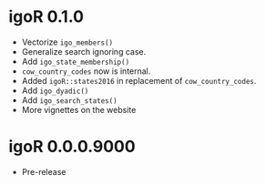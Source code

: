 # igoR 0.1.0

* Vectorize `igo_members()`
* Generalize search ignoring case.
* Add `igo_state_membership()`
* `cow_country_codes` now is internal. 
* Added `igoR::states2016` in replacement of `cow_country_codes`.
* Add `igo_dyadic()`
* Add `igo_search_states()`
* More vignettes on the website


# igoR 0.0.0.9000

* Pre-release
